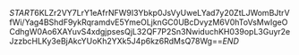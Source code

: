 $START$6KLZr2VY7LrY1eAfrNFW9I3Ybkp0JsVyUweLYad7y20ZtLJWomBJtrVfWi/Yag4BShdF9ykRqramdvE5YmeOLjknGC0UBcDvyzM6V0hToVsMwIgeOCdhgW0Ao6XAYuvS4xdgjpsesQjL32QF7P2Sn3NwiduchKH039opL3Guyr2eJzzbcHLKy3eBjAkcYUoKh2YXk5J4p6kz6RdMsQ78Wg==$END$